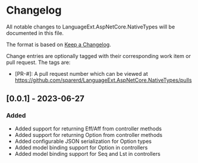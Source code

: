 # Changelog
All notable changes to LanguageExt.AspNetCore.NativeTypes will be documented in this file.

The format is based on [Keep a Changelog](https://keepachangelog.com/en/1.0.0/).

Change entries are optionally tagged with their corresponding work item or pull request. The tags are:
- [PR-#]: A pull request number which can be viewed at https://github.com/sparerd/LanguageExt.AspNetCore.NativeTypes/pulls

## [0.0.1] - 2023-06-27
### Added
- Added support for returning Eff/Aff from controller methods
- Added support for returning Option from controller methods
- Added configurable JSON serialization for Option types
- Added model binding support for Option in controllers
- Added model binding support for Seq and Lst in controllers
